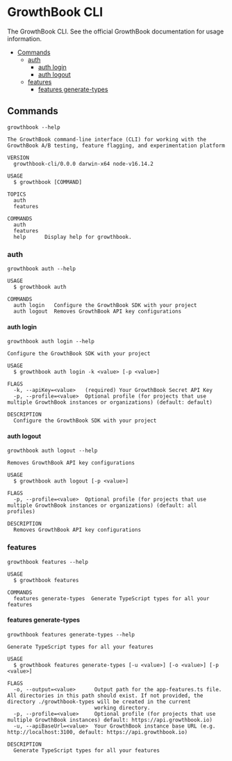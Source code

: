 # GrowthBook CLI

The GrowthBook CLI. See the official GrowthBook documentation for usage information.

- [Commands](#commands)
  - [auth](#auth)
    - [auth login](#auth-login)
    - [auth logout](#auth-logout)
  - [features](#features)
    - [features generate-types](#features-generate-types)



## Commands

    growthbook --help


```
The GrowthBook command-line interface (CLI) for working with the GrowthBook A/B testing, feature flagging, and experimentation platform

VERSION
  growthbook-cli/0.0.0 darwin-x64 node-v16.14.2

USAGE
  $ growthbook [COMMAND]

TOPICS
  auth
  features

COMMANDS
  auth
  features
  help      Display help for growthbook.
```

### auth

    growthbook auth --help

```
USAGE
  $ growthbook auth

COMMANDS
  auth login   Configure the GrowthBook SDK with your project
  auth logout  Removes GrowthBook API key configurations

```

#### auth login

    growthbook auth login --help

```
Configure the GrowthBook SDK with your project

USAGE
  $ growthbook auth login -k <value> [-p <value>]

FLAGS
  -k, --apiKey=<value>   (required) Your GrowthBook Secret API Key
  -p, --profile=<value>  Optional profile (for projects that use multiple GrowthBook instances or organizations) (default: default)

DESCRIPTION
  Configure the GrowthBook SDK with your project
```

#### auth logout

    growthbook auth logout --help

```
Removes GrowthBook API key configurations

USAGE
  $ growthbook auth logout [-p <value>]

FLAGS
  -p, --profile=<value>  Optional profile (for projects that use multiple GrowthBook instances or organizations) (default: all profiles)

DESCRIPTION
  Removes GrowthBook API key configurations
```

### features

    growthbook features --help

```
USAGE
  $ growthbook features

COMMANDS
  features generate-types  Generate TypeScript types for all your features
```

#### features generate-types

    growthbook features generate-types --help

```
Generate TypeScript types for all your features

USAGE
  $ growthbook features generate-types [-u <value>] [-o <value>] [-p <value>]

FLAGS
  -o, --output=<value>      Output path for the app-features.ts file. All directories in this path should exist. If not provided, the directory ./growthbook-types will be created in the current
                            working directory.
  -p, --profile=<value>     Optional profile (for projects that use multiple GrowthBook instances) default: https://api.growthbook.io)
  -u, --apiBaseUrl=<value>  Your GrowthBook instance base URL (e.g. http://localhost:3100, default: https://api.growthbook.io)

DESCRIPTION
  Generate TypeScript types for all your features
```
